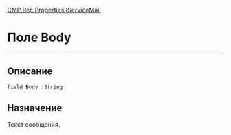 ﻿---
Link: CMP.Rec.Properties.IServiceMail.@Body
---

<!---  Навигация
[Имя проекта](#) :
-->
[CMP.Rec.Properties.IServiceMail](Default)

# Поле Body
---

## Описание

    field Body :String

<!--
## Аргументы{#Args}

### Аргумент1

Описание аргумента 1
-->

## Назначение

Текст сообщения.

<!--
## Пример

    Body...
-->

